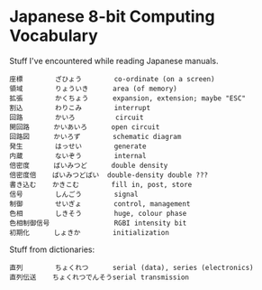 Japanese 8-bit Computing Vocabulary
===================================

Stuff I've encountered while reading Japanese manuals.

    座標        ざひょう        co-ordinate (on a screen)
    領域        りょういき      area (of memory)
    拡張        かくちょう      expansion, extension; maybe "ESC"
    割込        わりこみ        interrupt
    回路        かいろ          circuit
    開回路      かいあいろ      open circuit
    回路図      かいろず        schematic diagram
    発生        はっせい        generate
    内蔵        ないぞう        internal
    倍密度      ばいみつど      double density
    倍密度倍    ばいみつどばい  double-density double ???
    書き込む    かきこむ        fill in, post, store
    信号        しんごう        signal
    制御        せいぎょ        control, management
    色相        しきそう        huge, colour phase
    色相制御信号                RGBI intensity bit
    初期化      しょきか        initialization


Stuff from dictionaries:

    直列        ちょくれつ      serial (data), series (electronics)
    直列伝送    ちょくれつでんそうserial transmission
